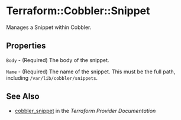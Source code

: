 # Terraform::Cobbler::Snippet

Manages a Snippet within Cobbler.

## Properties

`Body` - (Required) The body of the snippet.

`Name` - (Required) The name of the snippet. This must be the full path, including `/var/lib/cobbler/snippets`.


## See Also

* [cobbler_snippet](https://www.terraform.io/docs/providers/cobbler/r/snippet.html) in the _Terraform Provider Documentation_